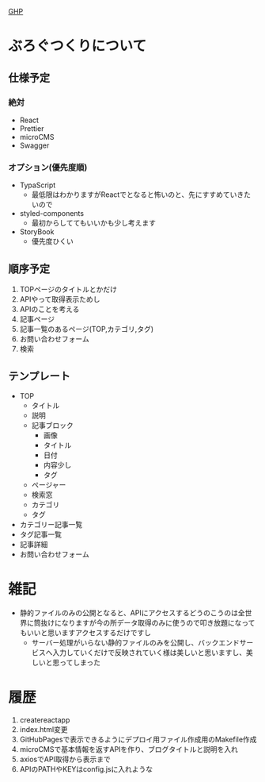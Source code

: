 [GHP](https://actionpterygii.github.io/blog/)

# ぶろぐつくりについて
## 仕様予定
### 絶対
- React
- Prettier
- microCMS
- Swagger
### オプション(優先度順)
- TypaScript
  - 最低限はわかりますがReactでとなると怖いのと、先にすすめていきたいので
- styled-components
  - 最初からしててもいいかも少し考えます
- StoryBook
  - 優先度ひくい
## 順序予定
1. TOPページのタイトルとかだけ
1. APIやって取得表示ためし
1. APIのことを考える
1. 記事ページ
1. 記事一覧のあるページ(TOP,カテゴリ,タグ)
1. お問い合わせフォーム
1. 検索
## テンプレート
- TOP
  - タイトル
  - 説明
  - 記事ブロック
    - 画像
    - タイトル
    - 日付
    - 内容少し
    - タグ
  - ページャー
  - 検索窓
  - カテゴリ
  - タグ
- カテゴリー記事一覧
- タグ記事一覧
- 記事詳細
- お問い合わせフォーム

# 雑記
- 静的ファイルのみの公開となると、APIにアクセスするどうのこうのは全世界に筒抜けになりますが今の所データ取得のみに使うので叩き放題になってもいいと思いますアクセスするだけですし
  - サーバー処理がいらない静的ファイルのみを公開し、バックエンドサービスへ入力していくだけで反映されていく様は美しいと思いますし、美しいと思ってしまった

# 履歴
1. createreactapp
1. index.html変更
1. GitHubPagesで表示できるようにデプロイ用ファイル作成用のMakefile作成
1. microCMSで基本情報を返すAPIを作り、ブログタイトルと説明を入れ
1. axiosでAPI取得から表示まで
1. APIのPATHやKEYはconfig.jsに入れような